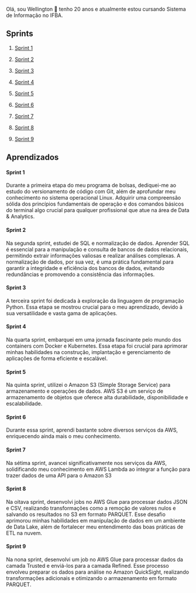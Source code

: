 Olá, sou Wellington 👋
tenho 20 anos e atualmente estou cursando Sistema de Informação no IFBA.

## Sprints 

1. [Sprint 1](Sprint%201/README.md)

2. [Sprint 2](Sprint%202/README.md)

3. [Sprint 3](Sprint%203/README.md)

4. [Sprint 4](Sprint%204/README.md)

5. [Sprint 5](Sprint%205/README.md)

6. [Sprint 6](Sprint%206/README.md)

7. [Sprint 7](Sprint%207/README.md)

8. [Sprint 8](Sprint%208/README.md)

8. [Sprint 9](Sprint%209/README.md)

## Aprendizados

#### Sprint 1
Durante a primeira etapa do meu programa de bolsas, dediquei-me ao estudo do versionamento de código com Git, além de aprofundar meu conhecimento no sistema operacional Linux. Adquirir uma compreensão sólida dos princípios fundamentais de operação e dos comandos básicos do terminal algo crucial para qualquer profissional que atue na área de Data & Analytics.

#### Sprint 2
Na segunda sprint, estudei de SQL e normalização de dados. Aprender SQL é essencial para a manipulação e consulta de bancos de dados relacionais, permitindo extrair informações valiosas e realizar análises complexas. A normalização de dados, por sua vez, é uma prática fundamental para garantir a integridade e eficiência dos bancos de dados, evitando redundâncias e promovendo a consistência das informações.

#### Sprint 3
A terceira sprint foi dedicada à exploração da linguagem de programação Python. Essa etapa se mostrou crucial para o meu aprendizado, devido à sua versatilidade e vasta gama de aplicações.

#### Sprint 4
Na quarta sprint, embarquei em uma jornada fascinante pelo mundo dos containers com Docker e Kubernetes. Essa etapa foi crucial para aprimorar minhas habilidades na construção, implantação e gerenciamento de aplicações de forma eficiente e escalável.

#### Sprint 5
Na quinta sprint, utilizei o Amazon S3 (Simple Storage Service) para armazenamento e operações de dados. AWS S3 é um serviço de armazenamento de objetos que oferece alta durabilidade, disponibilidade e escalabilidade.

#### Sprint 6
Durante essa sprint, aprendi bastante sobre diversos serviços da AWS, enriquecendo ainda mais o meu conhecimento.

#### Sprint 7
Na sétima sprint, avancei significativamente nos serviços da AWS, solidificando meu conhecimento em AWS Lambda ao integrar a função para trazer dados de uma API para o Amazon S3

#### Sprint 8
Na oitava sprint, desenvolvi jobs no AWS Glue para processar dados JSON e CSV, realizando transformações como a remoção de valores nulos e salvando os resultados no S3 em formato PARQUET. Esse desafio aprimorou minhas habilidades em manipulação de dados em um ambiente de Data Lake, além de fortalecer meu entendimento das boas práticas de ETL na nuvem.

#### Sprint 9
Na nona sprint, desenvolvi um job no AWS Glue para processar dados da camada Trusted e enviá-los para a camada Refined. Esse processo envolveu preparar os dados para análise no Amazon QuickSight, realizando transformações adicionais e otimizando o armazenamento em formato PARQUET.